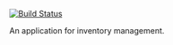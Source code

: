 [![Build Status](https://travis-ci.com/spearsmike/Inventory.svg?branch=master)](https://travis-ci.com/spearsmike/Inventory)

An application for inventory management.
